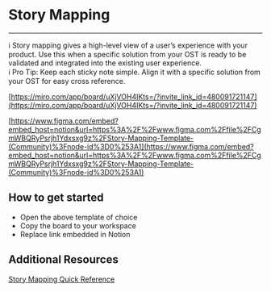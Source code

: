 # Story Mapping

---

<aside>
ℹ️ Story mapping gives a high-level view of a user’s experience with your product. Use this when a specific solution from your OST is ready to be validated and integrated into the existing user experience.

</aside>

<aside>
ℹ️ Pro Tip: Keep each sticky note simple. Align it with a specific solution from your OST for easy cross reference.

</aside>

[https://miro.com/app/board/uXjVOH4IKts=/?invite_link_id=480091721147](https://miro.com/app/board/uXjVOH4IKts=/?invite_link_id=480091721147)

[https://www.figma.com/embed?embed_host=notion&url=https%3A%2F%2Fwww.figma.com%2Ffile%2FCgmWBQRyPsrjh1Ydxsxg9z%2FStory-Mapping-Template-(Community)%3Fnode-id%3D0%253A1](https://www.figma.com/embed?embed_host=notion&url=https%3A%2F%2Fwww.figma.com%2Ffile%2FCgmWBQRyPsrjh1Ydxsxg9z%2FStory-Mapping-Template-(Community)%3Fnode-id%3D0%253A1)

## How to get started

- Open the above template of choice
- Copy the board to your workspace
- Replace link embedded in Notion

## Additional Resources

[Story Mapping Quick Reference](https://www.jpattonassociates.com/story-mapping-quick-ref/)